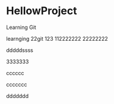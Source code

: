 # HellowProject
Learning Git

learnging 22git 123
112222222
22222222

dddddssss

3333333

cccccc

ccccccc


ddddddd
